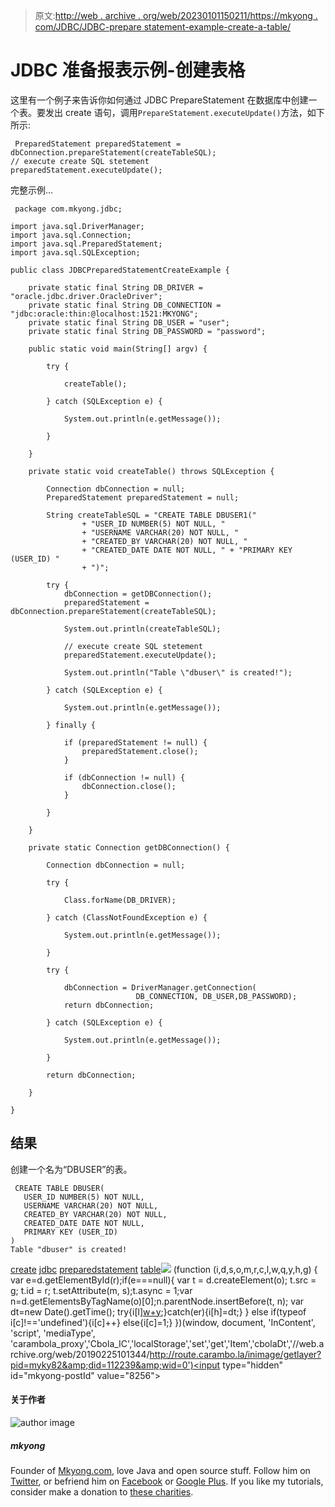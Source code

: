 > 原文:[http://web . archive . org/web/20230101150211/https://mkyong . com/JDBC/JDBC-prepare statement-example-create-a-table/](http://web.archive.org/web/20230101150211/https://mkyong.com/jdbc/jdbc-preparestatement-example-create-a-table/)

# JDBC 准备报表示例-创建表格

这里有一个例子来告诉你如何通过 JDBC PrepareStatement 在数据库中创建一个表。要发出 create 语句，调用`PrepareStatement.executeUpdate()`方法，如下所示:

```
 PreparedStatement preparedStatement = dbConnection.prepareStatement(createTableSQL);
// execute create SQL stetement
preparedStatement.executeUpdate(); 
```

完整示例…

```
 package com.mkyong.jdbc;

import java.sql.DriverManager;
import java.sql.Connection;
import java.sql.PreparedStatement;
import java.sql.SQLException;

public class JDBCPreparedStatementCreateExample {

	private static final String DB_DRIVER = "oracle.jdbc.driver.OracleDriver";
	private static final String DB_CONNECTION = "jdbc:oracle:thin:@localhost:1521:MKYONG";
	private static final String DB_USER = "user";
	private static final String DB_PASSWORD = "password";

	public static void main(String[] argv) {

		try {

			createTable();

		} catch (SQLException e) {

			System.out.println(e.getMessage());

		}

	}

	private static void createTable() throws SQLException {

		Connection dbConnection = null;
		PreparedStatement preparedStatement = null;

		String createTableSQL = "CREATE TABLE DBUSER1("
				+ "USER_ID NUMBER(5) NOT NULL, "
				+ "USERNAME VARCHAR(20) NOT NULL, "
				+ "CREATED_BY VARCHAR(20) NOT NULL, "
				+ "CREATED_DATE DATE NOT NULL, " + "PRIMARY KEY (USER_ID) "
				+ ")";

		try {
			dbConnection = getDBConnection();
			preparedStatement = dbConnection.prepareStatement(createTableSQL);

			System.out.println(createTableSQL);

			// execute create SQL stetement
			preparedStatement.executeUpdate();

			System.out.println("Table \"dbuser\" is created!");

		} catch (SQLException e) {

			System.out.println(e.getMessage());

		} finally {

			if (preparedStatement != null) {
				preparedStatement.close();
			}

			if (dbConnection != null) {
				dbConnection.close();
			}

		}

	}

	private static Connection getDBConnection() {

		Connection dbConnection = null;

		try {

			Class.forName(DB_DRIVER);

		} catch (ClassNotFoundException e) {

			System.out.println(e.getMessage());

		}

		try {

			dbConnection = DriverManager.getConnection(
                            DB_CONNECTION, DB_USER,DB_PASSWORD);
			return dbConnection;

		} catch (SQLException e) {

			System.out.println(e.getMessage());

		}

		return dbConnection;

	}

} 
```

## 结果

创建一个名为“DBUSER”的表。

```
 CREATE TABLE DBUSER(
   USER_ID NUMBER(5) NOT NULL, 
   USERNAME VARCHAR(20) NOT NULL, 
   CREATED_BY VARCHAR(20) NOT NULL, 
   CREATED_DATE DATE NOT NULL, 
   PRIMARY KEY (USER_ID) 
)
Table "dbuser" is created! 
```

[create](http://web.archive.org/web/20190225101344/http://www.mkyong.com/tag/create/) [jdbc](http://web.archive.org/web/20190225101344/http://www.mkyong.com/tag/jdbc/) [preparedstatement](http://web.archive.org/web/20190225101344/http://www.mkyong.com/tag/preparedstatement/) [table](http://web.archive.org/web/20190225101344/http://www.mkyong.com/tag/table/)![](../Images/307f7db6733266aecbaaa95f8081dcce.png) (function (i,d,s,o,m,r,c,l,w,q,y,h,g) { var e=d.getElementById(r);if(e===null){ var t = d.createElement(o); t.src = g; t.id = r; t.setAttribute(m, s);t.async = 1;var n=d.getElementsByTagName(o)[0];n.parentNode.insertBefore(t, n); var dt=new Date().getTime(); try{i[l][w+y](h,i[l][q+y](h)+'&amp;'+dt);}catch(er){i[h]=dt;} } else if(typeof i[c]!=='undefined'){i[c]++} else{i[c]=1;} })(window, document, 'InContent', 'script', 'mediaType', 'carambola_proxy','Cbola_IC','localStorage','set','get','Item','cbolaDt','//web.archive.org/web/20190225101344/http://route.carambo.la/inimage/getlayer?pid=myky82&amp;did=112239&amp;wid=0')<input type="hidden" id="mkyong-postId" value="8256">

#### 关于作者

![author image](../Images/43bbfc0ce4a5ae3e033e7a2b26534049.png)

##### mkyong

Founder of [Mkyong.com](http://web.archive.org/web/20190225101344/http://mkyong.com/), love Java and open source stuff. Follow him on [Twitter](http://web.archive.org/web/20190225101344/https://twitter.com/mkyong), or befriend him on [Facebook](http://web.archive.org/web/20190225101344/http://www.facebook.com/java.tutorial) or [Google Plus](http://web.archive.org/web/20190225101344/https://plus.google.com/110948163568945735692?rel=author). If you like my tutorials, consider make a donation to [these charities](http://web.archive.org/web/20190225101344/http://www.mkyong.com/blog/donate-to-charity/).